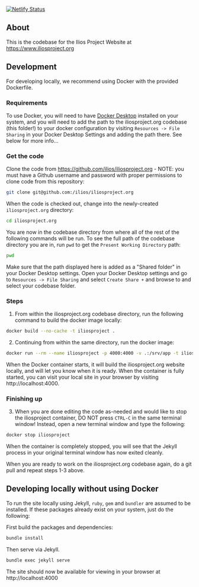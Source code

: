 [![Netlify Status](https://api.netlify.com/api/v1/badges/c57a716e-4f40-4d77-8496-747a6eb50470/deploy-status)](https://app.netlify.com/sites/iliosproject/deploys)

## About

This is the codebase for the Ilios Project Website at https://www.iliosproject.org

## Development

For developing locally, we recommend using Docker with the provided Dockerfile.

### Requirements
To use Docker, you will need to have [Docker Desktop](https://www.docker.com/products/docker-desktop/) installed on your system, and you will need to add the path to the iliosproject.org codebase (this folder!) to your docker configuration by visiting `Resources -> File Sharing` in your Docker Desktop Settings and adding the path there. See below for more info...

### Get the code

Clone the code from https://github.com/ilios/iliosproject.org - NOTE: you must have a Github username and password with proper permissions to clone code from this repository:

```bash
git clone git@github.com:/ilios/iliosproject.org
```

When the code is checked out, change into the newly-created `iliosproject.org` directory:

```bash
cd iliosproject.org
```
You are now in the codebase directory from where all of the rest of the following commands will be run.  To see the full path of the codebase directory you are in, run `pwd` to get the `Present Working Directory` path:

```bash
pwd
```
Make sure that the path displayed here is added as a "Shared folder" in your Docker Desktop settings. Open your Docker Desktop settings and go to `Resources -> File Sharing` and select `Create Share +` and browse to and select your codebase folder.

### Steps

1. From within the iliosproject.org codebase directory, run the following command to build the docker image locally:
```bash
docker build --no-cache -t iliosproject .
```

2. Continuing from within the same directory, run the docker image:
```bash
docker run --rm --name iliosproject -p 4000:4000 -v .:/srv/app -t iliosproject
```

When the Docker container starts, it will build the iliosproject.org website locally, and will let you know when it is ready. When the container is fully started, you can visit your local site in your browser by visiting http://localhost:4000.

### Finishing up

3. When you are done editing the code as-needed and would like to stop the iliosproject container, DO NOT press `CTRL-C` in the same terminal window!  Instead, open a new terminal window and type the following:

```bash
docker stop iliosproject
```
When the container is completely stopped, you will see that the Jekyll process in your original terminal window has now exited cleanly.

When you are ready to work on the iliosproject.org codebase again, do a git pull and repeat steps 1-3 above.


## Developing locally without using Docker
To run the site locally using Jekyll, `ruby`, `gem` and `bundler` are assumed to be installed. If these packages already exist on your system, just do the following:

First build the packages and dependencies:
```bash
bundle install
```

Then serve via Jekyll.
```bash
bundle exec jekyll serve
```
The site should now be available for viewing in your browser at http://localhost:4000
